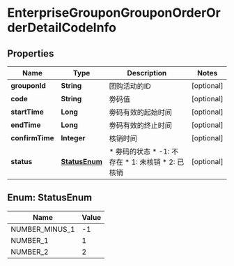 # EnterpriseGrouponGrouponOrderOrderDetailCodeInfo

## Properties
Name | Type | Description | Notes
------------ | ------------- | ------------- | -------------
**grouponId** | **String** | 团购活动的ID |  [optional]
**code** | **String** | 劵码值 |  [optional]
**startTime** | **Long** | 劵码有效的起始时间 |  [optional]
**endTime** | **Long** | 劵码有效的终止时间 |  [optional]
**confirmTime** | **Integer** | 核销时间 |  [optional]
**status** | [**StatusEnum**](#StatusEnum) | * 劵码的状态   * -1: 不存在   * 1: 未核销   * 2: 已核销  |  [optional]

<a name="StatusEnum"></a>
## Enum: StatusEnum
Name | Value
---- | -----
NUMBER_MINUS_1 | -1
NUMBER_1 | 1
NUMBER_2 | 2
